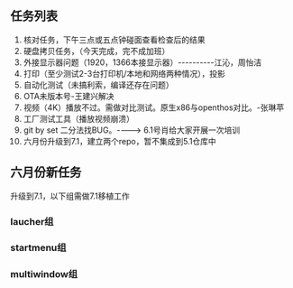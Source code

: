 ## 任务列表
1. 核对任务，下午三点或五点钟碰面查看检查后的结果
2. 硬盘拷贝任务，（今天完成，完不成加班）
3. 外接显示器问题（1920，1366本接显示器）----------江沁，周怡洁
4. 打印（至少测试2-3台打印机/本地和网络两种情况），投影
5. 自动化测试（未搞利索，编译还存在问题）
6. OTA未版本号-王建兴解决
7. 视频（4K）播放不过。需做对比测试。原生x86与openthos对比。-张琳苹
8. 工厂测试工具（播放视频崩溃）
9. git by set 二分法找BUG。----> 6.1号肖给大家开展一次培训
10. 六月份升级到7.1，建立两个repo，暂不集成到5.1仓库中

## 六月份新任务

升级到7.1，以下组需做7.1移植工作

### laucher组


### startmenu组

### multiwindow组

###
